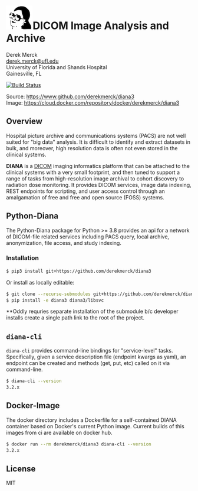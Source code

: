 ![logo](resources/images/diana_logo_sm.png)DICOM Image Analysis and Archive
==================

Derek Merck  
<derek.merck@ufl.edu>  
University of Florida and Shands Hospital  
Gainesville, FL  

[![Build Status](https://travis-ci.org/derekmerck/diana3.svg?branch=master)](https://travis-ci.org/derekmerck/diana3)

Source: <https://www.github.com/derekmerck/diana3>  
Image:  <https://cloud.docker.com/repository/docker/derekmerck/diana3>


Overview
----------------

Hospital picture archive and communications systems (PACS) are not well suited for "big data" analysis.  It is difficult to identify and extract datasets in bulk, and moreover, high resolution data is often not even stored in the clinical systems.

**DIANA** is a [DICOM][] imaging informatics platform that can be attached to the clinical systems with a very small footprint, and then tuned to support a range of tasks from high-resolution image archival to cohort discovery to radiation dose monitoring.  It provides DICOM services, image data indexing, REST endpoints for scripting, and user access control through an amalgamation of free and free and open source (FOSS) systems.

[DICOM]: http://www.dicomstandard.org/


Python-Diana
----------------

The Python-Diana package for Python >= 3.8 provides an api for a network of DICOM-file related services including PACS query, local archive, anonymization, file access, and study indexing.


### Installation

```bash
$ pip3 install git+https://github.com/derekmerck/diana3
```

Or install as locally editable:

```bash
$ git clone --recurse-submodules git+https://github.com/derekmerck/diana3
$ pip install -e diana3 diana3/libsvc
```
**Oddly requries separate installation of the submodule b/c developer installs create a single path link to the root of the project.

`diana-cli`
-----------------

`diana-cli` provides command-line bindings for "service-level" tasks.  Specifically, given a service description file (endpoint kwargs as yaml), an endpoint can be created and methods (get, put, etc) called on it via command-line. 

```bash
$ diana-cli --version
3.2.x
```

Docker-Image
----------------

The docker directory includes a Dockerfile for a self-contained DIANA container based on Docker's current Python image.   Current builds of this images from ci are available on docker hub.

```bash
$ docker run --rm derekmerck/diana3 diana-cli --version
3.2.x
```

License
-------

MIT
